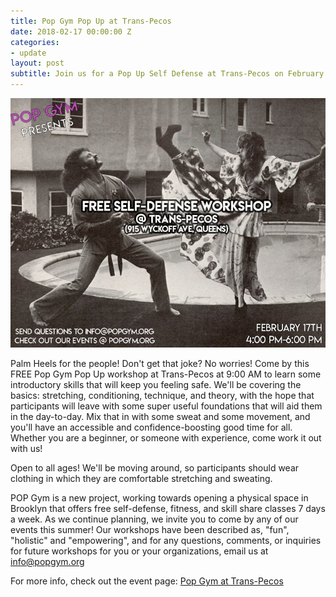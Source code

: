 ```yaml
---
title: Pop Gym Pop Up at Trans-Pecos
date: 2018-02-17 00:00:00 Z
categories:
- update
layout: post
subtitle: Join us for a Pop Up Self Defense at Trans-Pecos on February 17th!
---
```


![Pop Gym at Trans-Pecos](/assets/transpecos3.jpg)


Palm Heels for the people! Don't get that joke? No worries! Come by this FREE Pop Gym Pop Up workshop at Trans-Pecos at 9:00 AM to learn some introductory skills that will keep you feeling safe. We'll be covering the basics: stretching, conditioning, technique, and theory, with the hope that participants will leave with some super useful foundations that will aid them in the day-to-day. Mix that in with some sweat and some movement, and you'll have an accessible and confidence-boosting good time for all. Whether you are a beginner, or someone with experience, come work it out with us!

Open to all ages! We'll be moving around, so participants should wear clothing in which they are comfortable stretching and sweating.

POP Gym is a new project, working towards opening a physical space in Brooklyn that offers free self-defense, fitness, and skill share classes 7 days a week. As we continue planning, we invite you to come by any of our events this summer! Our workshops have been described as, "fun", "holistic" and "empowering", and for any questions, comments, or inquiries for future workshops for you or your organizations, email us at info@popgym.org


For more info, check out the event page: [Pop Gym at Trans-Pecos](https://www.facebook.com/events/173509450091571/)

